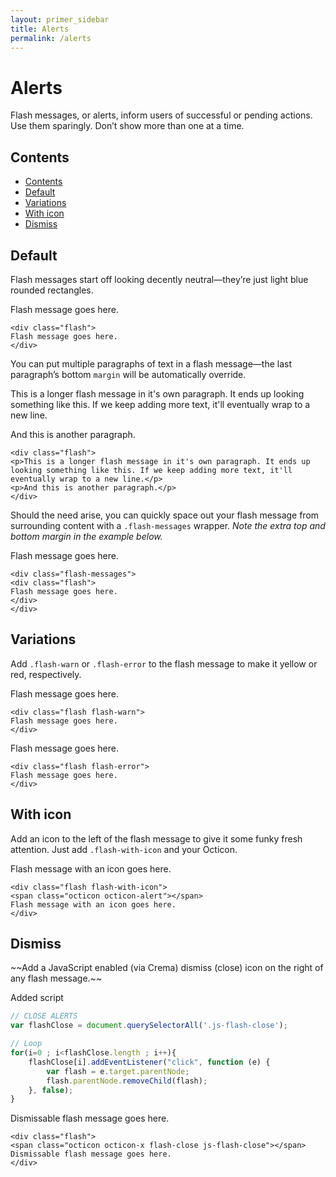 ```yaml
---
layout: primer_sidebar
title: Alerts
permalink: /alerts
---
```


<h1 class="page-title">
  Alerts
</h1>
<div class="markdown-body">
  <p>Flash messages, or alerts, inform users of successful or pending actions. Use them sparingly. Don’t show more than one at a time.</p>

<h2 id="contents">Contents</h2>

<ul id="markdown-toc">
<li><a href="#contents" id="markdown-toc-contents">Contents</a></li>
<li><a href="#default" id="markdown-toc-default">Default</a></li>
<li><a href="#variations" id="markdown-toc-variations">Variations</a></li>
<li><a href="#with-icon" id="markdown-toc-with-icon">With icon</a></li>
<li><a href="#dismiss" id="markdown-toc-dismiss">Dismiss</a></li>
</ul>

<h2 id="default">Default</h2>

<p>Flash messages start off looking decently neutral—they’re just light blue rounded rectangles.</p>

<div class="docs-example clearfix"><div class="flash">
Flash message goes here.
</div></div>
<div class="highlight"><pre><code class="language-html" data-lang="html"><span class="nt">&lt;div</span> <span class="na">class=</span><span class="s">"flash"</span><span class="nt">&gt;</span>
Flash message goes here.
<span class="nt">&lt;/div&gt;</span></code></pre></div>

<p>You can put multiple paragraphs of text in a flash message—the last paragraph’s bottom <code class="highlighter-rouge">margin</code> will be automatically override.</p>

<div class="docs-example clearfix"><div class="flash">
<p>This is a longer flash message in it's own paragraph. It ends up looking something like this. If we keep adding more text, it'll eventually wrap to a new line.</p>
<p>And this is another paragraph.</p>
</div></div>
<div class="highlight"><pre><code class="language-html" data-lang="html"><span class="nt">&lt;div</span> <span class="na">class=</span><span class="s">"flash"</span><span class="nt">&gt;</span>
<span class="nt">&lt;p&gt;</span>This is a longer flash message in it's own paragraph. It ends up looking something like this. If we keep adding more text, it'll eventually wrap to a new line.<span class="nt">&lt;/p&gt;</span>
<span class="nt">&lt;p&gt;</span>And this is another paragraph.<span class="nt">&lt;/p&gt;</span>
<span class="nt">&lt;/div&gt;</span></code></pre></div>

<p>Should the need arise, you can quickly space out your flash message from surrounding content with a <code class="highlighter-rouge">.flash-messages</code> wrapper. <em>Note the extra top and bottom margin in the example below.</em></p>

<div class="docs-example clearfix"><div class="flash-messages">
<div class="flash">
Flash message goes here.
</div>
</div></div>
<div class="highlight"><pre><code class="language-html" data-lang="html"><span class="nt">&lt;div</span> <span class="na">class=</span><span class="s">"flash-messages"</span><span class="nt">&gt;</span>
<span class="nt">&lt;div</span> <span class="na">class=</span><span class="s">"flash"</span><span class="nt">&gt;</span>
Flash message goes here.
<span class="nt">&lt;/div&gt;</span>
<span class="nt">&lt;/div&gt;</span></code></pre></div>

<h2 id="variations">Variations</h2>

<p>Add <code class="highlighter-rouge">.flash-warn</code> or <code class="highlighter-rouge">.flash-error</code> to the flash message to make it yellow or red, respectively.</p>

<div class="docs-example clearfix"><div class="flash flash-warn">
Flash message goes here.
</div></div>
<div class="highlight"><pre><code class="language-html" data-lang="html"><span class="nt">&lt;div</span> <span class="na">class=</span><span class="s">"flash flash-warn"</span><span class="nt">&gt;</span>
Flash message goes here.
<span class="nt">&lt;/div&gt;</span></code></pre></div>

<div class="docs-example clearfix"><div class="flash flash-error">
Flash message goes here.
</div></div>
<div class="highlight"><pre><code class="language-html" data-lang="html"><span class="nt">&lt;div</span> <span class="na">class=</span><span class="s">"flash flash-error"</span><span class="nt">&gt;</span>
Flash message goes here.
<span class="nt">&lt;/div&gt;</span></code></pre></div>

<h2 id="with-icon">With icon</h2>

<p>Add an icon to the left of the flash message to give it some funky fresh attention. Just add <code class="highlighter-rouge">.flash-with-icon</code> and your Octicon.</p>

<div class="docs-example clearfix"><div class="flash flash-with-icon">
<span class="octicon octicon-alert"></span>
Flash message with an icon goes here.
</div></div>
<div class="highlight"><pre><code class="language-html" data-lang="html"><span class="nt">&lt;div</span> <span class="na">class=</span><span class="s">"flash flash-with-icon"</span><span class="nt">&gt;</span>
<span class="nt">&lt;span</span> <span class="na">class=</span><span class="s">"octicon octicon-alert"</span><span class="nt">&gt;&lt;/span&gt;</span>
Flash message with an icon goes here.
<span class="nt">&lt;/div&gt;</span></code></pre></div>

<h2 id="dismiss">Dismiss</h2>
</div>
~~Add a JavaScript enabled (via Crema) dismiss (close) icon on the right of any flash message.~~

Added script

```js
// CLOSE ALERTS
var flashClose = document.querySelectorAll('.js-flash-close');

// Loop
for(i=0 ; i<flashClose.length ; i++){
	flashClose[i].addEventListener("click", function (e) {
		var flash = e.target.parentNode;
		flash.parentNode.removeChild(flash);
	}, false);
}
```
<div class="markdown-body">
<div class="docs-example clearfix"><div class="flash">
<span class="octicon octicon-x flash-close js-flash-close"></span>
Dismissable flash message goes here.
</div></div>
<div class="highlight"><pre><code class="language-html" data-lang="html"><span class="nt">&lt;div</span> <span class="na">class=</span><span class="s">"flash"</span><span class="nt">&gt;</span>
<span class="nt">&lt;span</span> <span class="na">class=</span><span class="s">"octicon octicon-x flash-close js-flash-close"</span><span class="nt">&gt;&lt;/span&gt;</span>
Dismissable flash message goes here.
<span class="nt">&lt;/div&gt;</span></code></pre></div>
</div>
